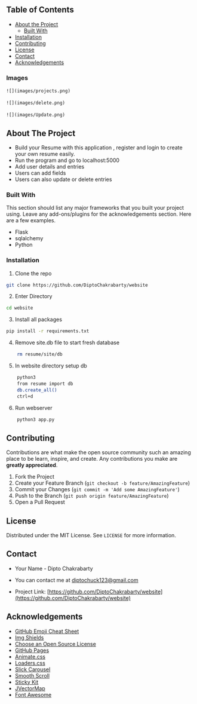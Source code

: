 
## Table of Contents

* [About the Project](#about-the-project)
  * [Built With](#built-with)
* [Installation](#installation)
* [Contributing](#contributing)
* [License](#license)
* [Contact](#contact)
* [Acknowledgements](#acknowledgements)

### Images

   
    ![](images/projects.png)

    ![](images/delete.png)
    
    ![](images/Update.png)


## About The Project

- Build your Resume with this application , register and login to create your own resume easily.
- Run the program and go to localhost:5000
- Add user details and entries
- Users can add fields 
- Users can also update or delete entries

### Built With
This section should list any major frameworks that you built your project using. Leave any add-ons/plugins for the acknowledgements section. Here are a few examples.
* Flask
* sqlalchemy
* Python

### Installation


1. Clone the repo
```sh
git clone https://github.com/DiptoChakrabarty/website
```
2. Enter Directory
```sh
cd website
```
3. Install all packages
```sh
pip install -r requirements.txt
```
4. Remove site.db file to start fresh database
```sh
    rm resume/site/db
```
5. In website directory setup db
```sh
    python3
    from resume import db
    db.create_all()
    ctrl+d
```
6. Run webserver
```sh
    python3 app.py
```


## Contributing

Contributions are what make the open source community such an amazing place to be learn, inspire, and create. Any contributions you make are **greatly appreciated**.

1. Fork the Project
2. Create your Feature Branch (`git checkout -b feature/AmazingFeature`)
3. Commit your Changes (`git commit -m 'Add some AmazingFeature'`)
4. Push to the Branch (`git push origin feature/AmazingFeature`)
5. Open a Pull Request




## License

Distributed under the MIT License. See `LICENSE` for more information.




## Contact

- Your Name - Dipto Chakrabarty
 
- You can contact me at diptochuck123@gmail.com

- Project Link: [https://github.com/DiptoChakrabarty/website](https://github.com/DiptoChakrabarty/website)



## Acknowledgements
* [GitHub Emoji Cheat Sheet](https://www.webpagefx.com/tools/emoji-cheat-sheet)
* [Img Shields](https://shields.io)
* [Choose an Open Source License](https://choosealicense.com)
* [GitHub Pages](https://pages.github.com)
* [Animate.css](https://daneden.github.io/animate.css)
* [Loaders.css](https://connoratherton.com/loaders)
* [Slick Carousel](https://kenwheeler.github.io/slick)
* [Smooth Scroll](https://github.com/cferdinandi/smooth-scroll)
* [Sticky Kit](http://leafo.net/sticky-kit)
* [JVectorMap](http://jvectormap.com)
* [Font Awesome](https://fontawesome.com)
